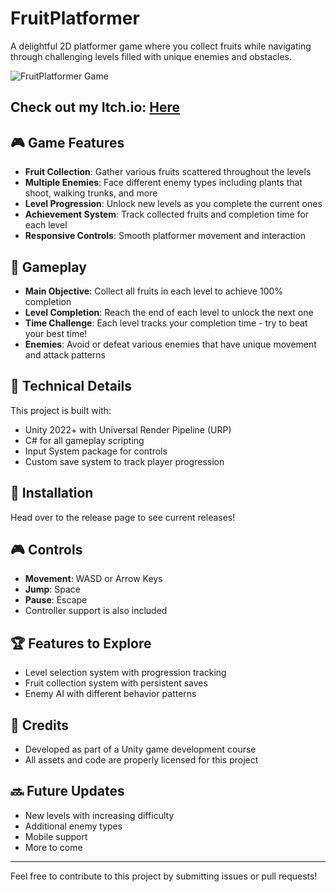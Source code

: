 # FruitPlatformer

A delightful 2D platformer game where you collect fruits while navigating through challenging levels filled with unique enemies and obstacles.

![FruitPlatformer Game](https://i.imgur.com/c11gRzu.png)

## Check out my Itch.io: [Here](https://erikos66.itch.io/fruit-bananza)

## 🎮 Game Features

- **Fruit Collection**: Gather various fruits scattered throughout the levels
- **Multiple Enemies**: Face different enemy types including plants that shoot, walking trunks, and more
- **Level Progression**: Unlock new levels as you complete the current ones
- **Achievement System**: Track collected fruits and completion time for each level
- **Responsive Controls**: Smooth platformer movement and interaction

## 🍎 Gameplay

- **Main Objective**: Collect all fruits in each level to achieve 100% completion
- **Level Completion**: Reach the end of each level to unlock the next one
- **Time Challenge**: Each level tracks your completion time - try to beat your best time!
- **Enemies**: Avoid or defeat various enemies that have unique movement and attack patterns

## 🔧 Technical Details

This project is built with:
- Unity 2022+ with Universal Render Pipeline (URP)
- C# for all gameplay scripting
- Input System package for controls
- Custom save system to track player progression

## 🚀 Installation

Head over to the release page to see current releases!

## 🎮 Controls

- **Movement**: WASD or Arrow Keys
- **Jump**: Space
- **Pause**: Escape
- Controller support is also included

## 🏆 Features to Explore

- Level selection system with progression tracking
- Fruit collection system with persistent saves
- Enemy AI with different behavior patterns

## 📝 Credits

- Developed as part of a Unity game development course
- All assets and code are properly licensed for this project

## 🔜 Future Updates

- New levels with increasing difficulty
- Additional enemy types
- Mobile support
- More to come

---

Feel free to contribute to this project by submitting issues or pull requests!

